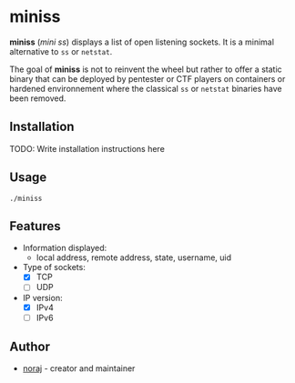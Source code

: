 # miniss

**miniss** (_mini ss_) displays a list of open listening sockets. It is a minimal alternative to `ss` or `netstat`.

The goal of **miniss** is not to reinvent the wheel but rather to offer a static binary that can be deployed by pentester or CTF players on containers or hardened environnement where the classical `ss` or `netstat` binaries have been removed.

## Installation

TODO: Write installation instructions here

## Usage

```
./miniss
```

## Features

- Information displayed:
  - local address, remote address, state, username, uid
- Type of sockets:
  - [x] TCP
  - [ ] UDP
- IP version:
  - [x] IPv4
  - [ ] IPv6

## Author

- [noraj](https://pwn.by/noraj/) - creator and maintainer
